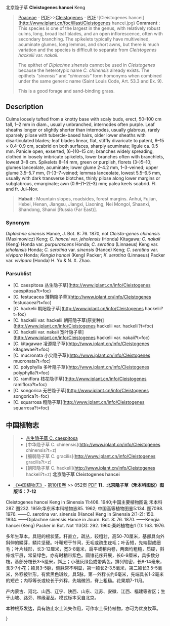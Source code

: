 北京隐子草 **Cleistogenes hancei** Keng

> [Poaceae](http://www.iplant.cn/info/Poaceae?t=foc) - [PDF](http://www.iplant.cn/foc/pdf/Poaceae.pdf)>>[Cleistogenes](http://www.iplant.cn/info/Cleistogenes?t=foc) - [PDF](http://www.iplant.cn/foc/pdf/Cleistogenes.pdf)
![Cleistogenes hancei](http://www.iplant.cn/foc/illast/Cleistogenes hancei.jpg)
> **Comment** : 
> This species is one of the largest in the genus, with relatively robust culms, long, broad leaf blades, and an open inflorescence, often with secondary branching. The spikelets typically have multiveined, acuminate glumes, long lemmas, and short awns, but there is much variation and the species is difficult to separate from *Cleistogenes hackelii* var. *nakaii*.
>
> The epithet of *Diplachne sinensis* cannot be used in *Cleistogenes* because the heterotypic name *C. chinensis* already exists. The epithets *\"sinensis\"* and *\"chinensis\"* form homonyms when combined under the same generic name (Saint Louis Code, Art. 53.3 and Ex. 9).
>
> This is a good forage and sand-binding grass.

## Description

Culms loosely tufted from a knotty base with scaly buds, erect, 50–100 cm tall, 1–2 mm in diam., usually unbranched, internodes often purple. Leaf sheaths longer or slightly shorter than internodes, usually glabrous, rarely sparsely pilose with tubercle-based hairs, older lower sheaths with disarticulated blades; leaf blades linear, flat, stiffly divaricate to patent, 6–15 × 0.4–0.9 cm, scabrid on both surfaces, sharply acuminate; ligule ca. 0.5 mm. Panicle open, exserted, (6–)10–15 cm; branches widely spreading, clothed in loosely imbricate spikelets, lower branches often with branchlets, lowest 3–8 cm. Spikelets 8–14 mm, green or purplish, florets (3–)5–10; glumes lanceolate, acuminate; lower glume 2–4.2 mm, 1–3-veined; upper glume 3.5–5.7 mm, (1–)3–7-veined; lemmas lanceolate, lowest 5.5–6.5 mm, usually with dark transverse blotches, thinly pilose along lower margins or subglabrous, emarginate; awn (0.6–)1–2(–3) mm; palea keels scabrid. Fl. and fr. Jul–Nov.
> **Habait** : 
> Mountain slopes, roadsides, forest margins. Anhui, Fujian, Hebei, Henan, Jiangsu, Jiangxi, Liaoning, Nei Mongol, Shaanxi, Shandong, Shanxi [Russia (Far East)].

### Synonym
*Diplachne sinensis* Hance, J. Bot. 8: 76. 1870, not *Cleisto-genes chinensis* (Maximowicz) Keng; *C. hancei* var. *jeholensis* (Honda) Kitagawa; *C. nakaii* (Keng) Honda var. *purpurascens* Honda; *C. serotina* (Linnaeus) Keng var. *jeholensis* Honda; *C. serotina* var. *sinensis* (Hance) Keng; *C. serotina* var. *vivipara* Honda; *Kengia hancei* (Keng) Packer; *K. serotina* (Linnaeus) Packer var. *vivipara* (Honda) H. Yu & N. X. Zhao.

### Parsublist

* [C.  caespitosa  丛生隐子草](http://www.iplant.cn/info/Cleistogenes caespitosa?t=foc)
* [C.  festucacea  薄鞘隐子草](http://www.iplant.cn/info/Cleistogenes festucacea?t=foc)
* [C.  hackelii  朝阳隐子草](http://www.iplant.cn/info/Cleistogenes hackelii?t=foc)
* [C.  hackelii var. hackelii  朝阳隐子草(原变种)](http://www.iplant.cn/info/Cleistogenes hackelii var. hackelii?t=foc)
* [C.  hackelii var. nakaii  宽叶隐子草](http://www.iplant.cn/info/Cleistogenes hackelii var. nakaii?t=foc)
* [C.  kitagawae  凌源隐子草](http://www.iplant.cn/info/Cleistogenes kitagawae?t=foc)
* [C.  mucronata  小尖隐子草](http://www.iplant.cn/info/Cleistogenes mucronata?t=foc)
* [C.  polyphylla  多叶隐子草](http://www.iplant.cn/info/Cleistogenes polyphylla?t=foc)
* [C.  ramiflora  枝花隐子草](http://www.iplant.cn/info/Cleistogenes ramiflora?t=foc)
* [C.  songorica  无芒隐子草](http://www.iplant.cn/info/Cleistogenes songorica?t=foc)
* [C.  squarrosa  糙隐子草](http://www.iplant.cn/info/Cleistogenes squarrosa?t=foc)
## 中国植物志

> * [丛生隐子草  C.  caespitosa](Cleistogenes-caespitosa-丛生隐子草.md)
> * [中华隐子草  C.  chinensis](http://www.iplant.cn/info/Cleistogenes chinensis?t=z)
> * [细弱隐子草  C.  gracilis](http://www.iplant.cn/info/Cleistogenes gracilis?t=z)
> * [朝阳隐子草  C.  hackeli](http://www.iplant.cn/info/Cleistogenes hackeli?t=z)
**北京隐子草 Cleistogenes hancei**

* [《中国植物志》](http://www.iplant.cn/frps)- [第10(1)卷](http://www.iplant.cn/frps/vol/10(1)) >> 052页 [PDF](http://www.iplant.cn/frps/pdf/10(1)/052.pdf)
**11．北京隐子草（禾本科图说）图版15：7-12**

Cleistogenes hancei Keng in Sinensia 11:408. 1940;中国主要植物图说 禾本科287. 图232. 1959;华东禾本科植物志85. 1962; 中国高等植物图鉴5:134. 图7098. 1976. ——C. serotina var. sinensis (Hance) Keng in Sinensia 2(1-2): 150. 1934. ——Diplachne sinensis Hance in Journ. Bot. 8: 76. 1870. ——Kengia hancei (Keng) Packer in Bot. Not 113(3): 292. 1960;秦岭植物志1 (1): 163. 1976.

多年生草本。具短的根状茎。秆直立，疏丛，较粗壮，高50-70厘米，基部具向外斜伸的鳞芽，鳞片坚硬。叶鞘短于节间，无毛或疏生疣毛；叶舌短，先端裂成细毛；叶片线形，长3-12厘米，宽3-8毫米，扁平或稍内卷，两面均粗糙，质硬，斜伸或平展，常呈绿色，亦有时稍带紫色。圆锥花序开展，长6-9厘米，具多数分枝，基部分枝长3-5厘米，斜上；小穗灰绿色或带紫色，排列较密，长8-14毫米，含3-7小花；颖具3-5脉，侧脉常不明显，第一颖长2-3.5毫米，第二颖长3.5-5毫米，外稃披针形，有紫黑色斑纹，具5脉，第一外稃长约6毫米，先端具长1-2毫米的短芒；内稃等长或较长于外稃，先端微凹，脊上粗糙。花果期7-11月。

产内蒙古、河北、山西、辽宁、陕西、山东、江苏、安徽、江西、福建等省区；生于山坡、路旁、林缘灌丛。模式标本采自北京。

本种根系发达，具有防止水土流失作用，可作水土保持植物，亦可为优良牧草。

}